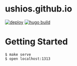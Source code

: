# ushios.github.io

[![deploy](https://github.com/ushios/ushios.github.io/actions/workflows/deploy.yml/badge.svg)](https://github.com/ushios/ushios.github.io/actions/workflows/deploy.yml) [![hugo build](https://github.com/ushios/ushios.github.io/actions/workflows/hugo.yml/badge.svg)](https://github.com/ushios/ushios.github.io/actions/workflows/hugo.yml)

# Getting Started

```console
$ make serve
$ open localhost:1313
```
